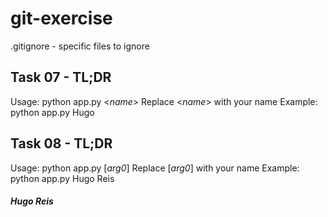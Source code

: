 # git-exercise

.gitignore - specific files to ignore

## Task 07 - TL;DR

Usage: python app.py <_name_>
Replace <_name_> with your name
Example: python app.py Hugo

## Task 08 - TL;DR

Usage: python app.py [*arg0*]
Replace [*arg0*] with your name
Example: python app.py Hugo Reis

##### Hugo Reis
